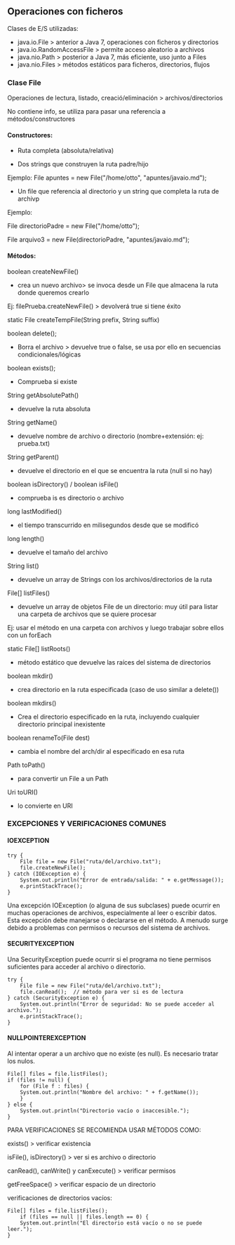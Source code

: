 ## Operaciones con ficheros

Clases de E/S utilizadas:

- java.io.File > anterior a Java 7, operaciones con ficheros y directorios
- java.io.RandomAccessFile > permite acceso aleatorio a archivos
- java.nio.Path > posterior a Java 7, más eficiente, uso junto a Files
- java.nio.Files > métodos estáticos para ficheros, directorios, flujos

### Clase File

Operaciones de lectura, listado, creació/eliminación > archivos/directorios

No contiene info, se utiliza para pasar una referencia a métodos/constructores

#### Constructores:

- Ruta completa (absoluta/relativa)

- Dos strings que construyen la ruta padre/hijo

Ejemplo:
File apuntes = new File("/home/otto", "apuntes/javaio.md");

- Un file que referencia al directorio y un string que completa la ruta de archivp

Ejemplo:

File directorioPadre = new File("/home/otto");

File arquivo3 = new File(directorioPadre, "apuntes/javaio.md");

#### Métodos:

boolean createNewFile()

- crea un nuevo archivo> se invoca desde un File que almacena la ruta donde queremos crearlo

Ej: filePrueba.createNewFile() > devolverá true si tiene éxito

static File createTempFile(String prefix, String suffix)

boolean delete();

- Borra el archivo > devuelve true o false, se usa por ello en secuencias condicionales/lógicas

boolean exists();

- Comprueba si existe

String getAbsolutePath()

- devuelve la ruta absoluta

String getName()

- devuelve nombre de archivo o directorio (nombre+extensión: ej: prueba.txt)

String getParent()

- devuelve el directorio en el que se encuentra la ruta (null si no hay)

boolean isDirectory() / boolean isFile()

- comprueba is es directorio o archivo

long lastModified()

- el tiempo transcurrido en milisegundos desde que se modificó

long length()

- devuelve el tamaño del archivo

String list()

- devuelve un array de Strings con los archivos/directorios de la ruta

File[] listFiles()

- devuelve un array de objetos File de un directorio: muy útil para listar una carpeta de archivos que se quiere procesar

Ej: usar el método en una carpeta con archivos y luego trabajar sobre ellos con un forEach

static File[] listRoots()

- método estático que devuelve las raíces del sistema de directorios

boolean mkdir()

- crea directorio en la ruta especificada (caso de uso similar a delete())

boolean mkdirs()

- Crea el directorio especificado en la ruta, incluyendo cualquier directorio principal inexistente

boolean renameTo(File dest)

- cambia el nombre del arch/dir al especificado en esa ruta

Path toPath()

- para convertir un File a un Path

Uri toURI()

- lo convierte en URI

### EXCEPCIONES Y VERIFICACIONES COMUNES

#### IOEXCEPTION

    try {
        File file = new File("ruta/del/archivo.txt");
        file.createNewFile();
    } catch (IOException e) {
        System.out.println("Error de entrada/salida: " + e.getMessage());
        e.printStackTrace();
    }

Una excepción IOException (o alguna de sus subclases) puede ocurrir en muchas operaciones de archivos, 
especialmente al leer o escribir datos.
Esta excepción debe manejarse o declararse en el método. 
A menudo surge debido a problemas con permisos o recursos del sistema de archivos.

#### SECURITYEXCEPTION

Una SecurityException puede ocurrir si el programa no tiene permisos suficientes
para acceder al archivo o directorio.

    try {
        File file = new File("ruta/del/archivo.txt");
        file.canRead();  // método para ver si es de lectura
    } catch (SecurityException e) {
        System.out.println("Error de seguridad: No se puede acceder al archivo.");
        e.printStackTrace();
    }

#### NULLPOINTEREXCEPTION

Al intentar operar a un archivo que no existe (es null). Es necesario tratar los nulos.

    File[] files = file.listFiles();
    if (files != null) {
        for (File f : files) {
        System.out.println("Nombre del archivo: " + f.getName());
        }
    } else {
        System.out.println("Directorio vacío o inaccesible.");
    }


PARA VERIFICACIONES SE RECOMIENDA USAR MÉTODOS COMO:

exists() > verificar existencia 

isFile(), isDirectory() > ver si es archivo o directorio

canRead(), canWrite() y canExecute() > verificar permisos

getFreeSpace() > verificar espacio de un directorio

verificaciones de directorios vacíos:

    File[] files = file.listFiles();
        if (files == null || files.length == 0) {
        System.out.println("El directorio está vacío o no se puede leer.");
    }

